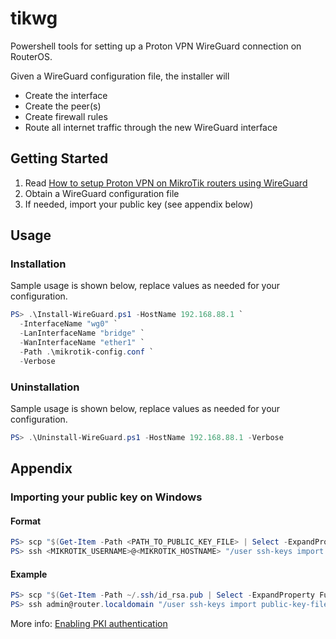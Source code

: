 # tikwg

Powershell tools for setting up a  Proton VPN WireGuard connection on RouterOS.

Given a WireGuard configuration file, the installer will

* Create the interface
* Create the peer(s)
* Create firewall rules
* Route all internet traffic through the new WireGuard interface

## Getting Started 

1) Read [How to setup Proton VPN on MikroTik routers using WireGuard](https://protonvpn.com/support/wireguard-mikrotik-routers/)
2) Obtain a WireGuard configuration file
3) If needed, import your public key (see appendix below)

## Usage

### Installation

Sample usage is shown below, replace values as needed for your configuration.

``` powershell
PS> .\Install-WireGuard.ps1 -HostName 192.168.88.1 `
  -InterfaceName "wg0" `
  -LanInterfaceName "bridge" `
  -WanInterfaceName "ether1" `
  -Path .\mikrotik-config.conf `
  -Verbose
```

### Uninstallation

Sample usage is shown below, replace values as needed for your configuration.

``` powershell
PS> .\Uninstall-WireGuard.ps1 -HostName 192.168.88.1 -Verbose
```

## Appendix

### Importing your public key on Windows

#### Format

``` powershell
PS> scp "$(Get-Item -Path <PATH_TO_PUBLIC_KEY_FILE> | Select -ExpandProperty FullName)" <MIKROTIK_USERNAME>@<MIKROTIK_HOSTNAME>:id_rsa.pub
PS> ssh <MIKROTIK_USERNAME>@<MIKROTIK_HOSTNAME> "/user ssh-keys import public-key-file=id_rsa.pub user=<MIKROTIK_USERNAME>"
```

#### Example

``` powershell
PS> scp "$(Get-Item -Path ~/.ssh/id_rsa.pub | Select -ExpandProperty FullName)" admin@router.localdomain:id_rsa.pub
PS> ssh admin@router.localdomain "/user ssh-keys import public-key-file=id_rsa.pub user=admin"
```

More info: [Enabling PKI authentication](https://help.mikrotik.com/docs/spaces/ROS/pages/132350014/SSH#SSH-EnablingPKIauthentication)
